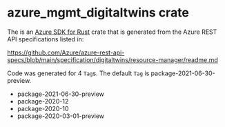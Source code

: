 # azure_mgmt_digitaltwins crate

The is an [Azure SDK for Rust](https://github.com/Azure/azure-sdk-for-rust) crate that is generated from the Azure REST API specifications listed in:

https://github.com/Azure/azure-rest-api-specs/blob/main/specification/digitaltwins/resource-manager/readme.md

Code was generated for 4 `Tag`s. The default `Tag` is package-2021-06-30-preview.


- package-2021-06-30-preview
- package-2020-12
- package-2020-10
- package-2020-03-01-preview